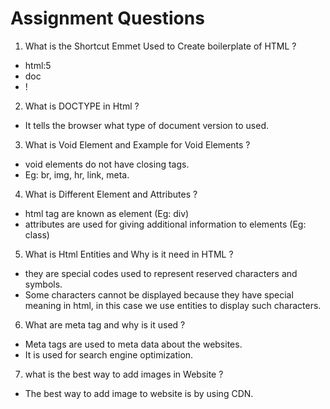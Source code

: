 # Assignment Questions
1. What is the Shortcut Emmet Used to Create boilerplate of HTML ?
- html:5
- doc
- !

2. What is DOCTYPE in Html ?
- It tells the browser what type of document version to used.

3. What is Void Element and Example for Void Elements ?
- void elements do not have closing tags.
- Eg: br, img, hr, link, meta.

4. What is Different Element and Attributes ?
- html tag are known as element (Eg: div)
- attributes are used for giving additional information to elements (Eg: class)

5. What is Html Entities and Why is it need in HTML ?
- they are special codes used to represent reserved characters and symbols.
- Some characters cannot be displayed because they have special meaning in html, in this case we use entities to display such characters.

6. What are meta tag and why is it used ?
- Meta tags are used to meta data about the websites.
- It is used for search engine optimization.

7. what is the best way to add images in Website ?
- The best way to add image to website is by using CDN.
